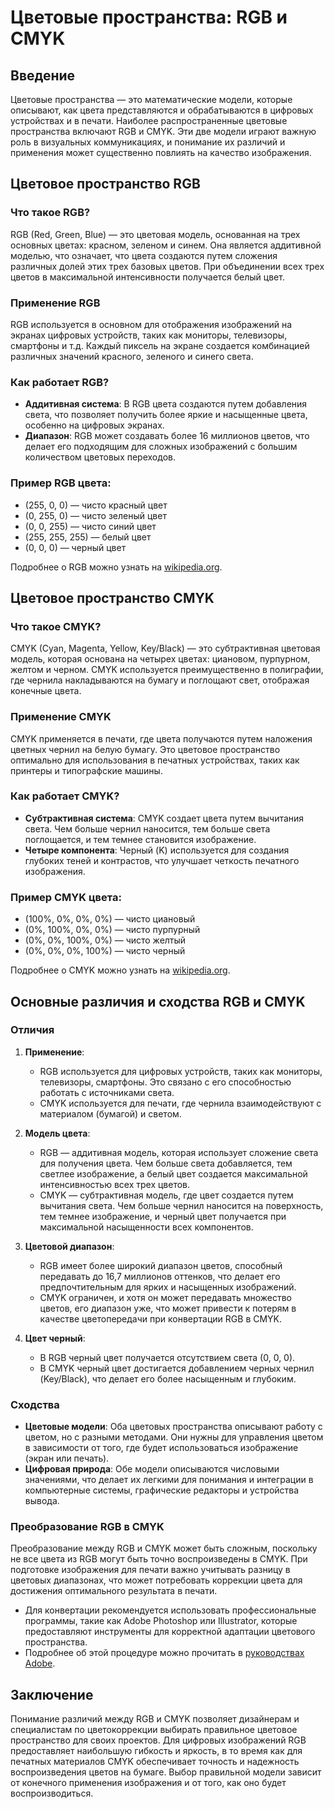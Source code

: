 # Цветовые пространства: RGB и CMYK

## Введение
Цветовые пространства — это математические модели, которые описывают, как цвета представляются и обрабатываются в цифровых устройствах и в печати. Наиболее распространенные цветовые пространства включают RGB и CMYK. Эти две модели играют важную роль в визуальных коммуникациях, и понимание их различий и применения может существенно повлиять на качество изображения.

## Цветовое пространство RGB

### Что такое RGB?
RGB (Red, Green, Blue) — это цветовая модель, основанная на трех основных цветах: красном, зеленом и синем. Она является аддитивной моделью, что означает, что цвета создаются путем сложения различных долей этих трех базовых цветов. При объединении всех трех цветов в максимальной интенсивности получается белый цвет.

### Применение RGB
RGB используется в основном для отображения изображений на экранах цифровых устройств, таких как мониторы, телевизоры, смартфоны и т.д. Каждый пиксель на экране создается комбинацией различных значений красного, зеленого и синего света.

### Как работает RGB?
- **Аддитивная система**: В RGB цвета создаются путем добавления света, что позволяет получить более яркие и насыщенные цвета, особенно на цифровых экранах.
- **Диапазон**: RGB может создавать более 16 миллионов цветов, что делает его подходящим для сложных изображений с большим количеством цветовых переходов.

### Пример RGB цвета:
- (255, 0, 0) — чисто красный цвет
- (0, 255, 0) — чисто зеленый цвет
- (0, 0, 255) — чисто синий цвет
- (255, 255, 255) — белый цвет
- (0, 0, 0) — черный цвет

Подробнее о RGB можно узнать на [wikipedia.org](https://ru.wikipedia.org/wiki/RGB).

## Цветовое пространство CMYK

### Что такое CMYK?
CMYK (Cyan, Magenta, Yellow, Key/Black) — это субтрактивная цветовая модель, которая основана на четырех цветах: циановом, пурпурном, желтом и черном. CMYK используется преимущественно в полиграфии, где чернила накладываются на бумагу и поглощают свет, отображая конечные цвета.

### Применение CMYK
CMYK применяется в печати, где цвета получаются путем наложения цветных чернил на белую бумагу. Это цветовое пространство оптимально для использования в печатных устройствах, таких как принтеры и типографские машины.

### Как работает CMYK?
- **Субтрактивная система**: CMYK создает цвета путем вычитания света. Чем больше чернил наносится, тем больше света поглощается, и тем темнее становится изображение.
- **Четыре компонента**: Черный (K) используется для создания глубоких теней и контрастов, что улучшает четкость печатного изображения.

### Пример CMYK цвета:
- (100%, 0%, 0%, 0%) — чисто циановый
- (0%, 100%, 0%, 0%) — чисто пурпурный
- (0%, 0%, 100%, 0%) — чисто желтый
- (0%, 0%, 0%, 100%) — чисто черный

Подробнее о CMYK можно узнать на [wikipedia.org](https://ru.wikipedia.org/wiki/CMYK).

## Основные различия и сходства RGB и CMYK

### Отличия

1. **Применение**:
   - RGB используется для цифровых устройств, таких как мониторы, телевизоры, смартфоны. Это связано с его способностью работать с источниками света.
   - CMYK используется для печати, где чернила взаимодействуют с материалом (бумагой) и светом.

2. **Модель цвета**:
   - RGB — аддитивная модель, которая использует сложение света для получения цвета. Чем больше света добавляется, тем светлее изображение, а белый цвет создается максимальной интенсивностью всех трех цветов.
   - CMYK — субтрактивная модель, где цвет создается путем вычитания света. Чем больше чернил наносится на поверхность, тем темнее изображение, и черный цвет получается при максимальной насыщенности всех компонентов.

3. **Цветовой диапазон**:
   - RGB имеет более широкий диапазон цветов, способный передавать до 16,7 миллионов оттенков, что делает его предпочтительным для ярких и насыщенных изображений.
   - CMYK ограничен, и хотя он может передавать множество цветов, его диапазон уже, что может привести к потерям в качестве цветопередачи при конвертации RGB в CMYK.

4. **Цвет черный**:
   - В RGB черный цвет получается отсутствием света (0, 0, 0).
   - В CMYK черный цвет достигается добавлением черных чернил (Key/Black), что делает его более насыщенным и глубоким.

### Сходства
- **Цветовые модели**: Оба цветовых пространства описывают работу с цветом, но с разными методами. Они нужны для управления цветом в зависимости от того, где будет использоваться изображение (экран или печать).
- **Цифровая природа**: Обе модели описываются числовыми значениями, что делает их легкими для понимания и интеграции в компьютерные системы, графические редакторы и устройства вывода.

### Преобразование RGB в CMYK
Преобразование между RGB и CMYK может быть сложным, поскольку не все цвета из RGB могут быть точно воспроизведены в CMYK. При подготовке изображения для печати важно учитывать разницу в цветовых диапазонах, что может потребовать коррекции цвета для достижения оптимального результата в печати.

- Для конвертации рекомендуется использовать профессиональные программы, такие как Adobe Photoshop или Illustrator, которые предоставляют инструменты для корректной адаптации цветового пространства.
- Подробнее об этой процедуре можно прочитать в [руководствах Adobe](https://helpx.adobe.com/ru/photoshop/using/color.html).

## Заключение
Понимание различий между RGB и CMYK позволяет дизайнерам и специалистам по цветокоррекции выбирать правильное цветовое пространство для своих проектов. Для цифровых изображений RGB предоставляет наибольшую гибкость и яркость, в то время как для печатных материалов CMYK обеспечивает точность и надежность воспроизведения цветов на бумаге. Выбор правильной модели зависит от конечного применения изображения и от того, как оно будет воспроизводиться.

